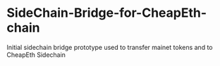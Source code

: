 # SideChain-Bridge-for-CheapEth-chain


Initial sidechain bridge prototype used to transfer mainet tokens and to CheapEth Sidechain

